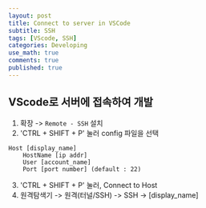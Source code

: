 ```yaml
---
layout: post
title: Connect to server in VSCode
subtitle: SSH
tags: [VScode, SSH]
categories: Developing
use_math: true
comments: true
published: true
---
```


## VScode로 서버에 접속하여 개발

1. 확장 -> `Remote - SSH` 설치
2.  'CTRL + SHIFT + P' 눌러 config 파일을 선택

```
Host [display_name]
    HostName [ip addr]
    User [account_name]
    Port [port number] (default : 22)
```

3. 'CTRL + SHIFT + P' 눌러, Connect to Host
4. 원격탐색기 -> 원격(터널/SSH) -> SSH -> [display_name]